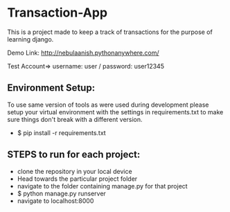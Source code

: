 # Transaction-App
This is a project made to keep a track of transactions for the purpose of learning django.

Demo Link: http://nebulaanish.pythonanywhere.com/

Test Account=> username: user / password: user12345




## Environment Setup:
  To use same version of tools as were used during development please setup your virtual environment with the settings in requirements.txt to make sure things don't break with a different version.
  - $ pip install -r requirements.txt    
   
## STEPS to run for each project:
  - clone the repository in your local device
  - Head towards the particular project folder
  - navigate to the folder containing manage.py for that project
  - $ python manage.py runserver
  - navigate to localhost:8000

